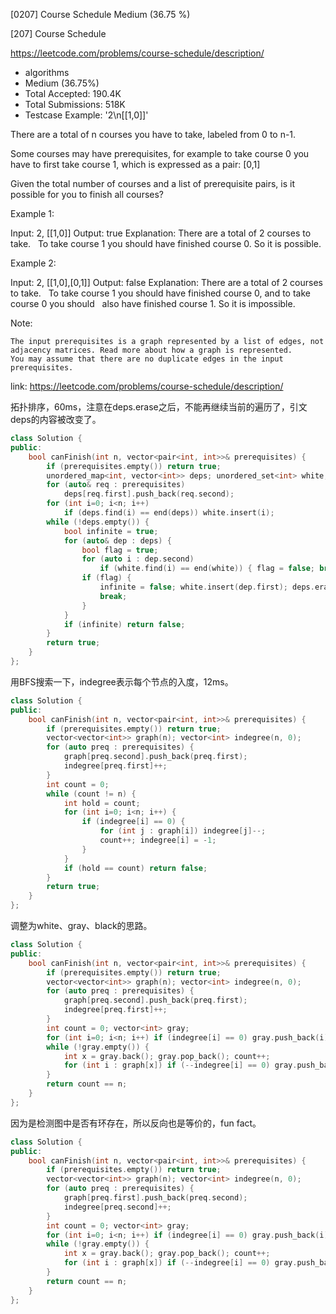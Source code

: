 [0207] Course Schedule                                              Medium (36.75 %)

<!--front-->	
[207] Course Schedule  

https://leetcode.com/problems/course-schedule/description/

* algorithms
* Medium (36.75%)
* Total Accepted:    190.4K
* Total Submissions: 518K
* Testcase Example:  '2\n[[1,0]]'

There are a total of n courses you have to take, labeled from 0 to n-1.

Some courses may have prerequisites, for example to take course 0 you have to first take course 1, which is expressed as a pair: [0,1]

Given the total number of courses and a list of prerequisite pairs, is it possible for you to finish all courses?

Example 1:


Input: 2, [[1,0]] 
Output: true
Explanation: There are a total of 2 courses to take. 
             To take course 1 you should have finished course 0. So it is possible.

Example 2:


Input: 2, [[1,0],[0,1]]
Output: false
Explanation: There are a total of 2 courses to take. 
             To take course 1 you should have finished course 0, and to take course 0 you should
             also have finished course 1. So it is impossible.


Note:


	The input prerequisites is a graph represented by a list of edges, not adjacency matrices. Read more about how a graph is represented.
	You may assume that there are no duplicate edges in the input prerequisites.







<!--back-->

link: https://leetcode.com/problems/course-schedule/description/

拓扑排序，60ms，注意在deps.erase之后，不能再继续当前的遍历了，引文deps的内容被改变了。

```cpp
class Solution {
public:
    bool canFinish(int n, vector<pair<int, int>>& prerequisites) {
        if (prerequisites.empty()) return true;
        unordered_map<int, vector<int>> deps; unordered_set<int> white;
        for (auto& req : prerequisites) 
            deps[req.first].push_back(req.second);
        for (int i=0; i<n; i++) 
            if (deps.find(i) == end(deps)) white.insert(i);
        while (!deps.empty()) {
            bool infinite = true;
            for (auto& dep : deps) {
                bool flag = true;
                for (auto i : dep.second) 
                    if (white.find(i) == end(white)) { flag = false; break; }
                if (flag) { 
                    infinite = false; white.insert(dep.first); deps.erase(dep.first); 
                    break; 
                }
            }
            if (infinite) return false;
        }
        return true;
    }
};
```

用BFS搜索一下，indegree表示每个节点的入度，12ms。

```cpp
class Solution {
public:
    bool canFinish(int n, vector<pair<int, int>>& prerequisites) {
        if (prerequisites.empty()) return true;
        vector<vector<int>> graph(n); vector<int> indegree(n, 0);
        for (auto preq : prerequisites) {
            graph[preq.second].push_back(preq.first);
            indegree[preq.first]++;
        }
        int count = 0;
        while (count != n) {
            int hold = count;
            for (int i=0; i<n; i++) {
                if (indegree[i] == 0) {
                    for (int j : graph[i]) indegree[j]--;
                    count++; indegree[i] = -1;
                }
            }
            if (hold == count) return false;
        }
        return true;
    }
};
```

调整为white、gray、black的思路。

```cpp
class Solution {
public:
    bool canFinish(int n, vector<pair<int, int>>& prerequisites) {
        if (prerequisites.empty()) return true;
        vector<vector<int>> graph(n); vector<int> indegree(n, 0);
        for (auto preq : prerequisites) {
            graph[preq.second].push_back(preq.first);
            indegree[preq.first]++;
        }
        int count = 0; vector<int> gray;
        for (int i=0; i<n; i++) if (indegree[i] == 0) gray.push_back(i);
        while (!gray.empty()) {
            int x = gray.back(); gray.pop_back(); count++;
            for (int i : graph[x]) if (--indegree[i] == 0) gray.push_back(i);
        }
        return count == n;
    }
};
```

因为是检测图中是否有环存在，所以反向也是等价的，fun fact。

```cpp
class Solution {
public:
    bool canFinish(int n, vector<pair<int, int>>& prerequisites) {
        if (prerequisites.empty()) return true;
        vector<vector<int>> graph(n); vector<int> indegree(n, 0);
        for (auto preq : prerequisites) {
            graph[preq.first].push_back(preq.second);
            indegree[preq.second]++;
        }
        int count = 0; vector<int> gray;
        for (int i=0; i<n; i++) if (indegree[i] == 0) gray.push_back(i);
        while (!gray.empty()) {
            int x = gray.back(); gray.pop_back(); count++;
            for (int i : graph[x]) if (--indegree[i] == 0) gray.push_back(i);
        }
        return count == n;
    }
};
```


